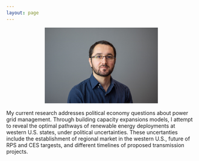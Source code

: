 ```yaml
---
layout: page
---
```


<p align="center">
  <img width="300" height="200" src="/assets/img/profile.jpg">
</p>

My current research addresses political economy questions about power grid management. Through building capacity expansions models, I attempt to reveal the optimal pathways of renewable energy deployments at western U.S. states, under political uncertainties. These uncertanties include the establishment of regional market in the western U.S., future of RPS and CES targests, and different timelines of proposed transmission projects.
